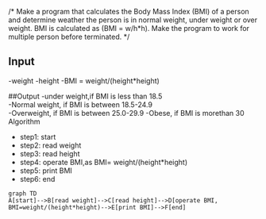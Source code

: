 /* Make a program that calculates the Body Mass Index (BMI) of a person and determine weather the person is
in normal weight, under weight or over weight. BMI is calculated as (BMI = w/h*h). Make the program to
work for multiple person before terminated. */

## Input
-weight
-height
-BMI = weight/(height*height)
  
##Output
-under weight,if BMI is less than 18.5    
-Normal weight, if BMI is between 18.5-24.9     
-Overweight, if BMI is between 25.0-29.9
-Obese, if BMI is morethan 30
 Algorithm
 * step1: start
 * step2: read weight
* step3: read height
* step4: operate BMI,as BMI= weight/(height*height)
* step5: print BMI
* step6: end




```mermaid
graph TD
A[start]-->B[read weight]-->C[read height]-->D[operate BMI, BMI=weight/(height*height)-->E[print BMI]-->F[end]

